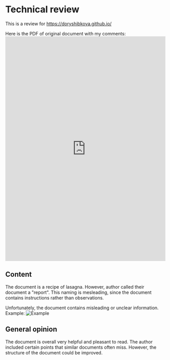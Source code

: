# Technical review
This is a review for https://doryshibkova.github.io/

Here is the PDF of original document with my comments:
<embed src="https://anafkarf.github.io/technical_review/assets/review_pdf.pdf" type="application/pdf" width=500 height=700 />

## Content
The document is a recipe of lasagna. However, author called their document a "report". This naming is mesleading, since the document contains instructions rather than observations. 

Unfortunately, the document contains misleading or unclear information. Example:
![Example](/technical_review/assets/2024-11-23_16-03-52.png)


## General opinion
The document is overall very helpful and pleasant to read. The author included certain points that similar documents often miss. However, the structure of the document could be improved.

